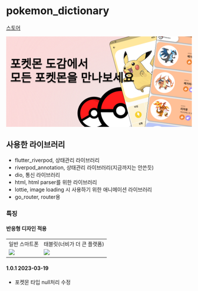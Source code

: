 # pokemon_dictionary
[스토어](https://play.google.com/store/apps/details?id=com.wookhyun.poketmon_dictionary&hl=en-KR)

![](snapshot/Frame%201.png)

## 사용한 라이브러리

- flutter_riverpod, 상태관리 라이브러리
- riverpod_annotation, 상태관리 라이브러리(지금까지는 안쓴듯)
- dio, 통신 라이브러리
- html, html parser를 위한 라이브러리
- lottie, image loading 시 사용하기 위한 애니메이션 라이브러리
- go_router, router용

### 특징

#### 반응형 디자인 적용

<table>
    <tr>
        <td> 일반 스마트폰
            </td>
            <td> 태블릿(너비가 더 큰 플랫폼)
        </td>
    </tr>
        <tr>
        <td>
        <img src='snapshot/example.gif' width=270 loop=infinite>
        </td>
        <td>
        <img src='snapshot/example1.gif' width=540 >
        </td>
    </tr>
</table>


#### 1.0.1 2023-03-19
- 포켓몬 타입 null처리 수정

